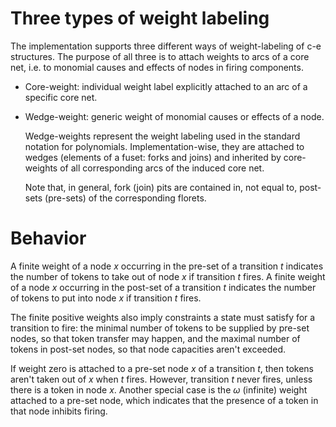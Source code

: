# Three types of weight labeling

The implementation supports three different ways of weight-labeling of
c-e structures.  The purpose of all three is to attach weights to arcs
of a core net, i.e. to monomial causes and effects of nodes in firing
components.

* Core-weight: individual weight label explicitly attached to an arc
  of a specific core net.

* Wedge-weight: generic weight of monomial causes or effects of a node.

  Wedge-weights represent the weight labeling used in the standard
  notation for polynomials.  Implementation-wise, they are attached to
  wedges (elements of a fuset: forks and joins) and inherited by
  core-weights of all corresponding arcs of the induced core net.

  Note that, in general, fork (join) pits are contained in, not equal
  to, post-sets (pre-sets) of the corresponding florets.

# Behavior

A finite weight of a node _x_ occurring in the pre-set of a transition
_t_ indicates the number of tokens to take out of node _x_ if
transition _t_ fires.  A finite weight of a node _x_ occurring in the
post-set of a transition _t_ indicates the number of tokens to put
into node _x_ if transition _t_ fires.

The finite positive weights also imply constraints a state must
satisfy for a transition to fire: the minimal number of tokens to be
supplied by pre-set nodes, so that token transfer may happen, and the
maximal number of tokens in post-set nodes, so that node capacities
aren't exceeded.

If weight zero is attached to a pre-set node _x_ of a transition _t_,
then tokens aren't taken out of _x_ when _t_ fires.  However,
transition _t_ never fires, unless there is a token in node _x_.
Another special case is the _&omega;_ (infinite) weight attached to a
pre-set node, which indicates that the presence of a token in that
node inhibits firing.
